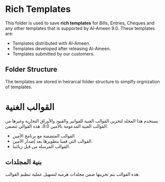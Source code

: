 # Rich Templates
This folder is used to save <b>rich templates</b> for Bills, Entries, Cheques and any other templates that is supported by Al-Ameen 9.0. These templates are:
* Templates distributed with Al-Ameen.
* Templates developed after releasing Al-Ameen.
* Templates submitted by our customers. 

## Folder Structure
The templates are stored in heirarcal folder structure to simplfy orgnization of templates.

# القوالب الغنية
يستخدم هذا المجلد لتخزين القوالب الغنية  للفواتير والقيود والأوراق التجارية وغيرها من القوالب الغنية المدعومة بالأمين 9.0، هذه القوالي تتضمن:
* القوالب المتضمنة مع برنامج الأمين
* القوالب التي قمنا بتطويرها بعد إصدار الأمين.
* القوالب المرسلة من قبل زبائننا.

## بنية المجلدات
هذه القوالب يتم تخزينها ضمن مجلدات هرمية لتسهيل عملية تنظيم القوالب.

